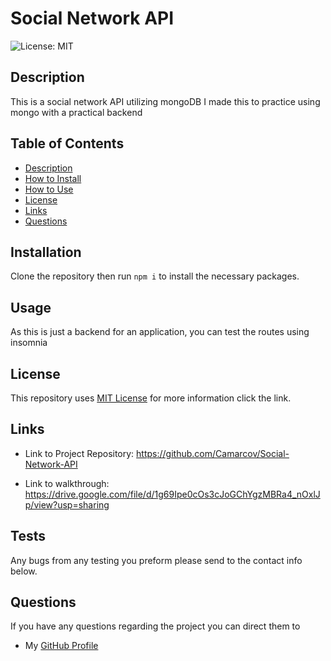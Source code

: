 # Social Network API   
![License: MIT](https://img.shields.io/badge/License-MIT-yellow.svg)

## Description

This is a social network API utilizing mongoDB 
I made this to practice using mongo with a practical backend 
  
## Table of Contents
* [Description](#Desription)
* [How to Install](#Installation)
* [How to Use](#Usage)
* [License](#License)
* [Links](#Links)
* [Questions](#Questions)

## Installation

Clone the repository then run `npm i` to install the necessary packages.

## Usage

As this is just a backend for an application, you can test the routes using insomnia

## License
This repository uses [MIT License](https://opensource.org/licenses/MIT) for more information click the link.

## Links

* Link to Project Repository: https://github.com/Camarcov/Social-Network-API

* Link to walkthrough: https://drive.google.com/file/d/1g69Ipe0cOs3cJoGChYgzMBRa4_nOxlJp/view?usp=sharing

## Tests
Any bugs from any testing you preform please send to the contact info below.

## Questions
If you have any questions regarding the project you can direct them to 
* My [GitHub Profile](https://www.github.com/camarcov)